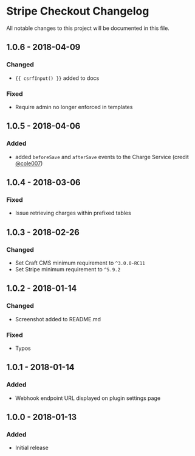 # Stripe Checkout Changelog

All notable changes to this project will be documented in this file.

## 1.0.6 - 2018-04-09

### Changed
- `{{ csrfInput() }}` added to docs

### Fixed
- Require admin no longer enforced in templates

## 1.0.5 - 2018-04-06

### Added
- added `beforeSave` and `afterSave` events to the Charge Service (credit [@cole007](https://github.com/cole007))

## 1.0.4 - 2018-03-06

### Fixed
- Issue retrieving charges within prefixed tables

## 1.0.3 - 2018-02-26

### Changed
- Set Craft CMS minimum requirement to `^3.0.0-RC11`
- Set Stripe minimum requirement to `^5.9.2`

## 1.0.2 - 2018-01-14

### Changed
- Screenshot added to README.md

### Fixed
- Typos

## 1.0.1 - 2018-01-14

### Added
- Webhook endpoint URL displayed on plugin settings page

## 1.0.0 - 2018-01-13

### Added
- Initial release
